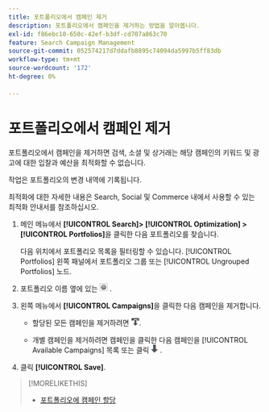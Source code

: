 ```yaml
---
title: 포트폴리오에서 캠페인 제거
description: 포트폴리오에서 캠페인을 제거하는 방법을 알아봅니다.
exl-id: f86ebc10-650c-42ef-b3df-cd707a863c70
feature: Search Campaign Management
source-git-commit: 052574217d7ddafb8895c74094da5997b5ff83db
workflow-type: tm+mt
source-wordcount: '172'
ht-degree: 0%

---
```


# 포트폴리오에서 캠페인 제거

포트폴리오에서 캠페인을 제거하면 검색, 소셜 및 상거래는 해당 캠페인의 키워드 및 광고에 대한 입찰과 예산을 최적화할 수 없습니다.

작업은 포트폴리오의 변경 내역에 기록됩니다.

최적화에 대한 자세한 내용은 Search, Social 및 Commerce 내에서 사용할 수 있는 최적화 안내서를 참조하십시오.

1. 메인 메뉴에서 **[!UICONTROL Search]> [!UICONTROL Optimization] >[!UICONTROL Portfolios]**&#x200B;을 클릭한 다음 포트폴리오를 찾습니다.

   다음 위치에서 포트폴리오 목록을 필터링할 수 있습니다. [!UICONTROL Portfolios] 왼쪽 패널에서 포트폴리오 그룹 또는 [!UICONTROL Ungrouped Portfolios] 노드.

1. 포트폴리오 이름 옆에 있는 ![설정 보기/편집 단추](/help/search-social-commerce/assets/settings.png "설정 보기/편집 단추") .

1. 왼쪽 메뉴에서 **[!UICONTROL Campaigns]**&#x200B;을 클릭한 다음 캠페인을 제거합니다.

   * 할당된 모든 캠페인을 제거하려면 ![포트폴리오에서 모든 캠페인 제거](/help/search-social-commerce/assets/arrow-remove-all.png "포트폴리오에서 모든 캠페인 제거").

   * 개별 캠페인을 제거하려면 캠페인을 클릭한 다음 캠페인을 [!UICONTROL Available Campaigns] 목록 또는 클릭 ![포트폴리오에서 캠페인 제거](/help/search-social-commerce/assets/arrow-remove.png "포트폴리오에서 캠페인 제거") .

1. 클릭 **[!UICONTROL Save]**.

>[!MORELIKETHIS]
>
>* [포트폴리오에 캠페인 할당](/help/search-social-commerce/campaign-management/campaign-assign-to-portfolio.md)
